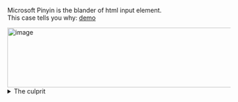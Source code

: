 Microsoft Pinyin is the blander of html input element. \
This case tells you why: [demo](https://cfdxkk.github.io/microsoft-pinyin-is-the-blender-of-html-input-element/)

<img width="696" height="135" alt="image" src="https://github.com/user-attachments/assets/f7cd7f42-5ab0-43fa-a428-7905cd69ed56" />

<details> <summary>The culprit</summary>
  
  ```
    <input id="test-input" type="text" />

    ...

    document.querySelector("#test-input").addEventListener("input", toUppercase)
    function toUppercase(event) {
      event.target.value = event.target.value.toUpperCase()
    }
  ```

</details>
